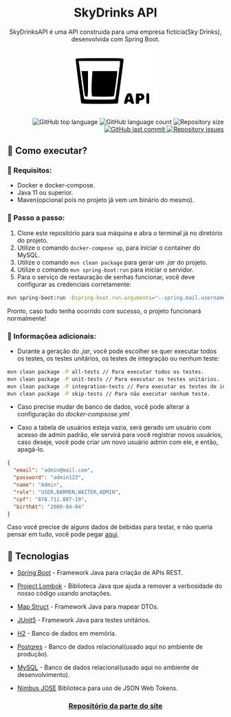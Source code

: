 <h1 align="center">SkyDrinks API</h1>

<p align="center">
    SkyDrinksAPI é uma API construida para uma empresa fictícia(Sky Drinks), desenvolvida com Spring Boot.   
</p>

<p align="center">
    <img width="200" src="./SkyDrinksAPI.png" />
</p>

<p align="right">
  <img alt="GitHub top language" src="https://img.shields.io/github/languages/top/SkyG0D/sky-drinks-api.svg" />
  
  <img alt="GitHub language count" src="https://img.shields.io/github/languages/count/SkyG0D/sky-drinks-api.svg" />
  
  <img alt="Repository size" src="https://img.shields.io/github/repo-size/SkyG0D/sky-drinks-api.svg" />

  <a href="https://github.com/SkyG0D/sky-drinks-api/commits/main">
    <img alt="GitHub last commit" src="https://img.shields.io/github/last-commit/SkyG0D/sky-drinks-api.svg" />
  </a>
  
  <a href="https://github.com/SkyG0D/sky-drinks-api/issues">
    <img alt="Repository issues" src="https://img.shields.io/github/issues/SkyG0D/sky-drinks-api.svg" />
  </a>
</p>

## :wrench: Como executar?

### :mag_right: Requisitos:

* Docker e docker-compose.
* Java 11 ou superior.
* Maven(opcional pois no projeto já vem um binário do mesmo).

### :athletic_shoe: Passo a passo:

1. Clone este repositório para sua máquina e abra o terminal já no diretório do projeto. 
2. Utilize o comando `docker-compose up`, para iniciar o container do MySQL.
3. Utilize o comando `mvn clean package` para gerar um *.jar* do projeto.
4. Utilize o comando `mvn spring-boot:run` para iniciar o servidor.
5. Para o serviço de restauração de senhas funcionar, você deve configurar as credenciais corretamente:

```bash
mvn spring-boot:run -Dspring-boot.run.arguments="--spring.mail.username=SEU_USERNAME --spring.mail.password=SUA_SENHA"
```

Pronto, caso tudo tenha ocorrido com sucesso, o projeto funcionará normalmente!

### :paperclip: Informaçõea adicionais:

* Durante a geração do *.jar*, você pode escolher se quer executar todos os testes, os testes unitários, os testes de integração ou nenhum teste:

```bash
mvn clean package -P all-tests // Para executar todos os testes.
mvn clean package -P unit-tests // Para executar os testes unitários.
mvn clean package -P integration-tests // Para executar os testes de integração. 
mvn clean package -P skip-tests // Para não executar nenhum teste.
```

* Caso precise mudar de banco de dados, você pode alterar a configuração do *docker-compsose.yml*

* Caso a tabela de usuários esteja vazia, será gerado um usuário com acesso de admin padrão, ele servirá para você registrar novos usuários, caso deseje, você pode criar um novo usuário admin com ele, e então, apagá-lo.

```json
{
  "email": "admin@mail.com",
  "password": "admin123",
  "name": "Admin",
  "role": "USER,BARMEN,WAITER,ADMIN",
  "cpf": "878.711.897-19",
  "birthAt": "2000-04-04"
}
```

Caso você precise de alguns dados de bebidas para testar, e não queria pensar em tudo, você pode pegar [aqui](https://github.com/SkyG0D/sky-drinks-api/releases/tag/v1.0.0).

## :rocket: Tecnologias

* [Spring Boot](https://spring.io/projects/spring-boot) - Framework Java para criação de APIs REST.

* [Project Lombok](https://projectlombok.org/) - Biblioteca Java que ajuda a remover a verbosidade do nosso código usando anotações.

* [Map Struct](https://mapstruct.org/) - Framework Java para mapear DTOs.

* [JUnit5](https://junit.org/junit5/) - Framework Java para testes unitários.

* [H2](http://www.h2database.com/html/features.html) - Banco de dados em memória.

* [Postgres](https://www.postgresql.org/) - Banco de dados relacional(usado aqui no ambiente de produção).

* [MySQL](https://www.mysql.com/) - Banco de dados relacional(usado aqui no ambiente de desenvolvimento).

* [Nimbus JOSE](https://mvnrepository.com/artifact/com.nimbusds/nimbus-jose-jwt) Biblioteca para uso de JSON Web Tokens.

<h3 align="center">
    <a href="https://github.com/SkyG0D/sky-drinks-ui">Repositório da parte do site</a>
</h3>
